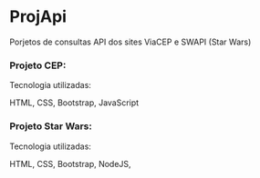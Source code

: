 # ProjApi

Porjetos de consultas API dos sites ViaCEP e SWAPI (Star Wars)

<h3>Projeto CEP:</h3>
Tecnologia utilizadas:
<p>HTML, CSS, Bootstrap, JavaScript</p>

<h3> Projeto Star Wars:</h3>
Tecnologia utilizadas:
<p>HTML, CSS, Bootstrap, NodeJS,</p>

